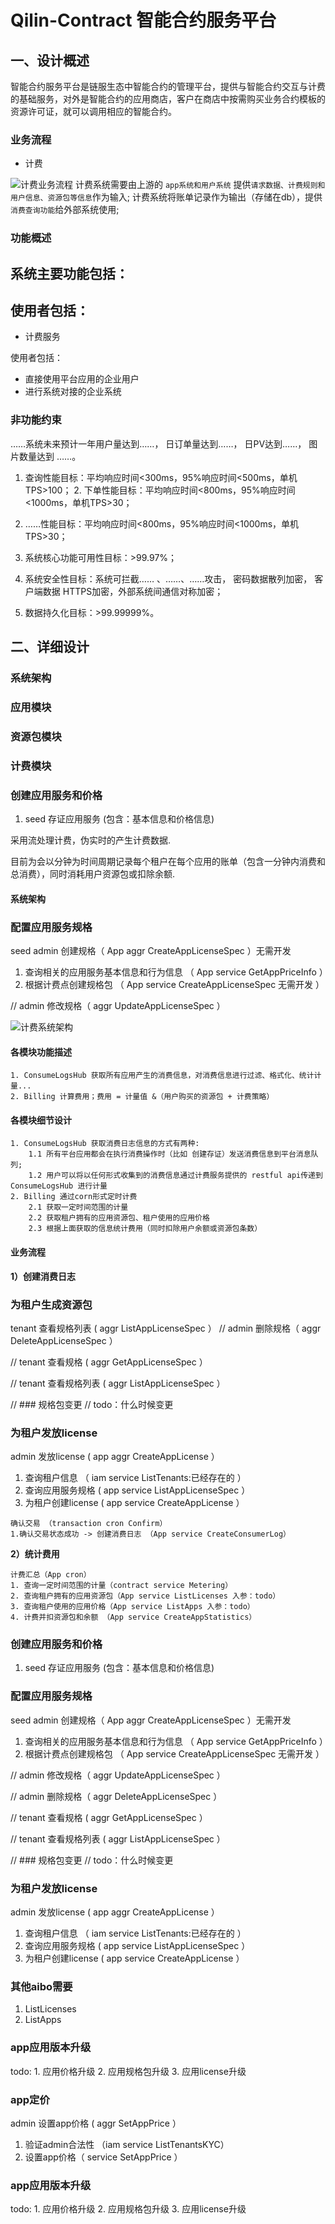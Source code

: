 # Qilin-Contract 智能合约服务平台

## 一、设计概述

智能合约服务平台是链服生态中智能合约的管理平台，提供与智能合约交互与计费的基础服务，对外是智能合约的应用商店，客户在商店中按需购买业务合约模板的资源许可证，就可以调用相应的智能合约。

### 业务流程


- 计费

![计费业务流程](../../images/qilin/contract/billing-flow.png)
计费系统需要由上游的 `app系统和用户系统` 提供`请求数据、计费规则和用户信息、资源包等信息`作为输入;
计费系统将账单记录作为输出（存储在db），提供`消费查询功能`给外部系统使用;
### 功能概述
系统主要功能包括：
- 
使⽤者包括：
- 

- 计费服务

使⽤者包括：

- 直接使用平台应用的企业用户
- 进行系统对接的企业系统

### ⾮功能约束
……系统未来预计⼀年⽤户量达到……， ⽇订单量达到……， ⽇PV达到……， 图⽚数量达到 ……。
1. 查询性能⽬标：平均响应时间<300ms，95%响应时间<500ms，单机TPS>100； 2. 下单性能⽬标：平均响应时间<800ms，95%响应时间<1000ms，单机TPS>30；

3. ……性能⽬标：平均响应时间<800ms，95%响应时间<1000ms，单机TPS>30；

4. 系统核⼼功能可⽤性⽬标：>99.97%；

5. 系统安全性⽬标：系统可拦截…… 、……、……攻击， 密码数据散列加密， 客户端数据 HTTPS加密，外部系统间通信对称加密；

6. 数据持久化⽬标：>99.99999%。

## 二、详细设计
### 系统架构


### 应用模块

### 资源包模块
### 计费模块
### 创建应用服务和价格
1. seed 存证应用服务 (包含：基本信息和价格信息)

采用流处理计费，伪实时的产生计费数据.

目前为会以分钟为时间周期记录每个租户在每个应用的账单（包含一分钟内消费和总消费），同时消耗用户资源包或扣除余额.
#### 系统架构
### 配置应用服务规格
seed admin 创建规格（ App aggr CreateAppLicenseSpec ）无需开发
1. 查询相关的应用服务基本信息和行为信息 （ App service GetAppPriceInfo ）
2. 根据计费点创建规格包 （ App service CreateAppLicenseSpec 无需开发 ）

// admin 修改规格（ aggr UpdateAppLicenseSpec ）

![计费系统架构](../../images/qilin/contract/billing.png)

#### 各模块功能描述

```text
1. ConsumeLogsHub 获取所有应用产生的消费信息，对消费信息进行过滤、格式化、统计计量...
2. Billing 计算费用；费用 = 计量值 &（用户购买的资源包 + 计费策略）
```

#### 各模块细节设计

```text
1. ConsumeLogsHub 获取消费日志信息的方式有两种:
    1.1 所有平台应用都会在执行消费操作时（比如 创建存证）发送消费信息到平台消息队列;
    1.2 用户可以将以任何形式收集到的消费信息通过计费服务提供的 restful api传递到 ConsumeLogsHub 进行计量
2. Billing 通过corn形式定时计费
    2.1 获取一定时间范围的计量 
    2.2 获取租户拥有的应用资源包、租户使用的应用价格
    2.3 根据上面获取的信息统计费用（同时扣除用户余额或资源包条数）
```

#### 业务流程

 **1）创建消费日志**
### 为租户生成资源包
tenant 查看规格列表 ( aggr ListAppLicenseSpec ）
// admin 删除规格（ aggr DeleteAppLicenseSpec ）

// tenant 查看规格 ( aggr GetAppLicenseSpec ）

// tenant 查看规格列表 ( aggr ListAppLicenseSpec ）

// ### 规格包变更
// todo：什么时候变更 

### 为租户发放license
admin 发放license ( app aggr CreateAppLicense ）
1. 查询租户信息 （ iam service ListTenants:已经存在的 ）
2. 查询应用服务规格 ( app service ListAppLicenseSpec ）
3. 为租户创建license ( app service CreateAppLicense ）

```text
确认交易 （transaction cron Confirm）
1.确认交易状态成功 -> 创建消费日志 （App service CreateConsumerLog）
```

**2）统计费用**

```text
计费汇总（App cron）
1. 查询一定时间范围的计量（contract service Metering）
2. 查询租户拥有的应用资源包（App service ListLicenses 入参：todo）
3. 查询租户使用的应用价格（App service ListApps 入参：todo）
4. 计费并扣资源包和余额 （App service CreateAppStatistics）
```


### 创建应用服务和价格
1. seed 存证应用服务 (包含：基本信息和价格信息)

### 配置应用服务规格
seed admin 创建规格（ App aggr CreateAppLicenseSpec ）无需开发
1. 查询相关的应用服务基本信息和行为信息 （ App service GetAppPriceInfo ）
2. 根据计费点创建规格包 （ App service CreateAppLicenseSpec 无需开发 ）

// admin 修改规格（ aggr UpdateAppLicenseSpec ）

// admin 删除规格（ aggr DeleteAppLicenseSpec ）

// tenant 查看规格 ( aggr GetAppLicenseSpec ）

// tenant 查看规格列表 ( aggr ListAppLicenseSpec ）

// ### 规格包变更
// todo：什么时候变更 

### 为租户发放license
admin 发放license ( app aggr CreateAppLicense ）
1. 查询租户信息 （ iam service ListTenants:已经存在的 ）
2. 查询应用服务规格 ( app service ListAppLicenseSpec ）
3. 为租户创建license ( app service CreateAppLicense ）

### 其他aibo需要
1. ListLicenses
2. ListApps

### app应用版本升级
todo: 1. 应用价格升级 2. 应用规格包升级 3. 应用license升级


### app定价
admin 设置app价格 ( aggr SetAppPrice ）
1. 验证admin合法性 （iam service ListTenantsKYC）
2. 设置app价格（ service SetAppPrice ）
### app应用版本升级
todo: 1. 应用价格升级 2. 应用规格包升级 3. 应用license升级

